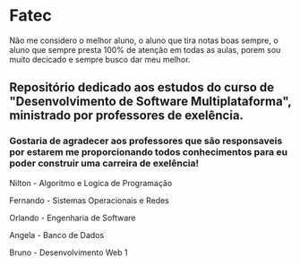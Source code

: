 # Fatec
Não me considero o melhor aluno, o aluno que tira notas boas sempre, o aluno que sempre presta 100% de atenção em todas as aulas, porem sou muito decicado e sempre busco dar meu melhor.

<h2>Repositório dedicado aos estudos do curso de "Desenvolvimento de Software Multiplataforma", ministrado por professores de exelência.</h2>
<h3>Gostaria de agradecer aos professores que são responsaveis por estarem me proporcionando todos conhecimentos para eu poder construir uma carreira de exelência!</h3>
<p>Nilton - Algoritmo e Logica de Programação</p>
<p>Fernando - Sistemas Operacionais e Redes</p>
<p>Orlando - Engenharia de Software</p>
<p>Angela - Banco de Dados</p>
<p>Bruno - Desenvolvimento Web 1</p>
